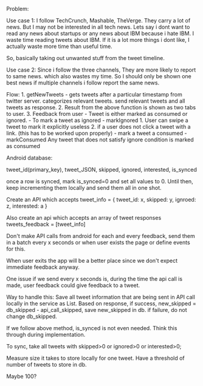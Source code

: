 Problem: 

Use case 1:
I follow TechCrunch, Mashable, TheVerge. They carry a lot of news. But I may not be interested in all tech news.
Lets say i dont want to read any news about startups or any news about IBM because i hate IBM.
I waste time reading tweets about IBM. If it is a lot more things i dont like, I actually waste more time than useful time. 

So, basically taking out unwanted stuff from the tweet timeline. 


Use case 2:
Since i follow the three channels, They are more likely to report to same news. which also wastes my time. 
So I should only be shown one best news if multiple channels i follow report the same news. 


Flow:
	1. getNewTweets
		- gets tweets after a particular timestamp from twitter server. categorizes relevant tweets. 
		  send relevant tweets and all tweets as response. 
	2. Result from the above function is shown as two tabs to user. 
	3. Feedback from user - Tweet is either marked as consumed or ignored.
	    - To mark a tweet as ignored - markIgnored
	    	1. User can swipe a tweet to mark it explicitly useless
	    	2. if a user does not click a tweet with a link. (this has to be worked upon properly)
	    - mark a tweet a consumed - markConsumed
	    	Any tweet that does not satisfy ignore condition is marked as consumed

Android database:

tweet_id(primary_key), tweet_JSON, skipped, ignored, interested, is_synced

once a row is synced, mark is_synced=0 and set all values to 0.
Until then, keep incrementing them locally and send them all in one shot. 

Create an API which accepts
tweet_info = {
	tweet_id: x,
	skipped: y,
	ignroed: z,
	interested: a
}

Also create an api which accepts an array of tweet responses 
tweets_feedback = [tweet_info]

Don't make API calls from android for each and every feedback, send them in a batch every x seconds or when user exists the page or define events for this.

When user exits the app will be a better place since we don't expect immediate feedback anyway. 

One issue if we send every x seconds is, during the time the api call is made, user feedback could give feedback to a tweet. 

Way to handle this:
Save all tweet information that are being sent in API call locally in the service as List.
Based on response, 
if success, new_skipped = db_skipped - api_call_skipped, save new_skipped in db.
if failure, do not change db_skipped. 

If we follow above method, is_synced is not even needed. Think this through during implementation.

To sync, take all tweets with skipped>0 or ignored>0 or interested>0;

Measure size it takes to store locally for one tweet. Have a threshold of number of tweets to store in db.

Maybe 100? 
